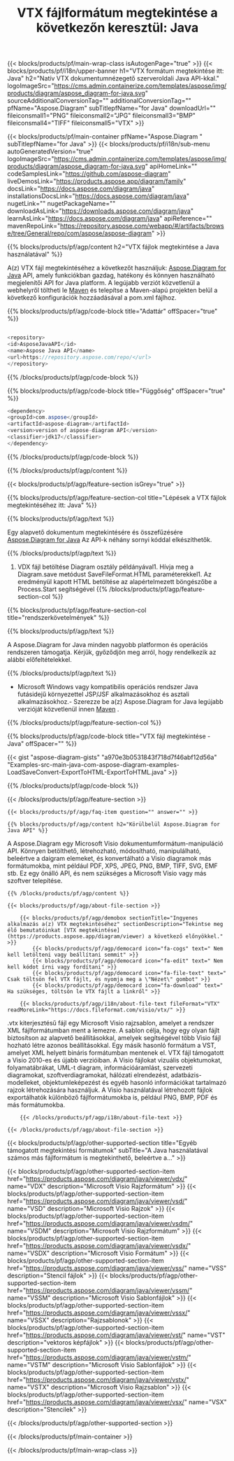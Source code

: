 ﻿---
title: "VTX fájlformátum megtekintése a következőn keresztül: Java "
weight: 3490
url: /hu/java/viewer/vtx/ 
description: Java mintakód VTX dokumentumok megtekintéséhez a Java Runtime Environment for JSP/JSF Applications and Desktop Applications webhelyen.
---
{{< blocks/products/pf/main-wrap-class isAutogenPage="true" >}}
{{< blocks/products/pf/i18n/upper-banner h1="VTX formátum megtekintése itt: Java" h2="Natív VTX dokumentumnézegető szerveroldali Java API-kkal." logoImageSrc="https://cms.admin.containerize.com/templates/aspose/img/products/diagram/aspose_diagram-for-java.svg" sourceAdditionalConversionTag="" additionalConversionTag="" pfName="Aspose.Diagram" subTitlepfName="for Java" downloadUrl="" fileiconsmall1="PNG" fileiconsmall2="JPG" fileiconsmall3="BMP" fileiconsmall4="TIFF" fileiconsmall5="VTX" >}}

{{< blocks/products/pf/main-container pfName="Aspose.Diagram " subTitlepfName="for Java" >}}
{{< blocks/products/pf/i18n/sub-menu autoGeneratedVersion="true" logoImageSrc="https://cms.admin.containerize.com/templates/aspose/img/products/diagram/aspose_diagram-for-java.svg" apiHomeLink="" codeSamplesLink="https://github.com/aspose-diagram" liveDemosLink="https://products.aspose.app/diagram/family" docsLink="https://docs.aspose.com/diagram/java" installationsDocsLink="https://docs.aspose.com/diagram/java" nugetLink="" nugetPackageName="" downloadAsLink="https://downloads.aspose.com/diagram/java" learnAsLink="https://docs.aspose.com/diagram/java" apiReference="" mavenRepoLink="https://repository.aspose.com/webapp/#/artifacts/browse/tree/General/repo/com/aspose/aspose-diagram" >}}

{{% blocks/products/pf/agp/content h2="VTX fájlok megtekintése a Java használatával" %}}

 A(z) VTX fájl megtekintéséhez a következőt használjuk:
 [Aspose.Diagram for Java](https://products.aspose.com/diagram/java) 
 API, amely funkciókban gazdag, hatékony és könnyen használható megjelenítői API for Java platform. A legújabb verziót közvetlenül a webhelyről töltheti le
 [Maven](https://repository.aspose.com/webapp/#/artifacts/browse/tree/General/repo/com/aspose/aspose-diagram) 
 és telepítse a Maven-alapú projekten belül a következő konfigurációk hozzáadásával a pom.xml fájlhoz.

{{% blocks/products/pf/agp/code-block title="Adattár" offSpacer="true" %}}

```cs

<repository>
<id>AsposeJavaAPI</id>
<name>Aspose Java API</name>
<url>https://repository.aspose.com/repo/</url>
</repository>


```

{{% /blocks/products/pf/agp/code-block %}}

{{% blocks/products/pf/agp/code-block title="Függőség" offSpacer="true" %}}

```cs
<dependency>
<groupId>com.aspose</groupId>
<artifactId>aspose-diagram</artifactId>
<version>version of aspose-diagram API</version>
<classifier>jdk17</classifier>
</dependency>


```

{{% /blocks/products/pf/agp/code-block %}}

{{% /blocks/products/pf/agp/content %}}

{{< blocks/products/pf/agp/feature-section isGrey="true" >}}

{{% blocks/products/pf/agp/feature-section-col title="Lépések a VTX fájlok megtekintéséhez itt: Java" %}}

{{% blocks/products/pf/agp/text %}}

 Egy alapvető dokumentum megtekintésére és összefűzésére
 [Aspose.Diagram for Java](https://products.aspose.com/diagram/java) 
 Az API-k néhány sornyi kóddal elkészíthetők.

{{% /blocks/products/pf/agp/text %}}

1. VDX fájl betöltése Diagram osztály példányával1. Hívja meg a Diagram.save metódust SaveFileFormat.HTML paraméterekkel1. Az eredményül kapott HTML betöltése az alapértelmezett böngészőbe a Process.Start segítségével
{{% /blocks/products/pf/agp/feature-section-col %}}

{{% blocks/products/pf/agp/feature-section-col title="rendszerkövetelmények" %}}

{{% blocks/products/pf/agp/text %}}

 A Aspose.Diagram for Java minden nagyobb platformon és operációs rendszeren támogatja. Kérjük, győződjön meg arról, hogy rendelkezik az alábbi előfeltételekkel.

{{% /blocks/products/pf/agp/text %}}

- Microsoft Windows vagy kompatibilis operációs rendszer Java futásidejű környezettel JSP/JSF alkalmazásokhoz és asztali alkalmazásokhoz.- Szerezze be a(z) Aspose.Diagram for Java legújabb verzióját közvetlenül innen [Maven](https://repository.aspose.com/webapp/#/artifacts/browse/tree/General/repo/com/aspose/aspose-diagram)  .

{{% /blocks/products/pf/agp/feature-section-col %}}

{{% blocks/products/pf/agp/code-block title="VTX fájl megtekintése - Java" offSpacer="" %}}

{{< gist "aspose-diagram-gists" "a970e3b0531843f718d7f46abf12d56a" "Examples-src-main-java-com-aspose-diagram-examples-LoadSaveConvert-ExportToHTML-ExportToHTML.java" >}}

{{% /blocks/products/pf/agp/code-block %}}

{{< /blocks/products/pf/agp/feature-section >}}

    {{< blocks/products/pf/agp/faq-item question="" answer="" >}}
 

<!-- aboutfile Starts -->

    {{% blocks/products/pf/agp/content h2="Körülbelül Aspose.Diagram for Java API" %}}

 A Aspose.Diagram egy Microsoft Visio dokumentumformátum-manipuláció API. Könnyen betölthető, létrehozható, módosítható, manipulálható, beleértve a daigram elemeket, és konvertálható a Visio diagramok más formátumokba, mint például PDF, XPS, JPEG, PNG, BMP, TIFF, SVG, EMF stb. Ez egy önálló API, és nem szükséges a Microsoft Visio vagy más szoftver telepítése.  



    {{% /blocks/products/pf/agp/content %}}

    {{< blocks/products/pf/agp/about-file-section >}}

        {{< blocks/products/pf/agp/demobox sectionTitle="Ingyenes alkalmazás a(z) VTX megtekintéséhez" sectionDescription="Tekintse meg élő bemutatóinkat [VTX megtekintése](https://products.aspose.app/diagram/viewer) a következő előnyökkel." >}}
            {{< blocks/products/pf/agp/democard icon="fa-cogs" text=" Nem kell letölteni vagy beállítani semmit" >}}
            {{< blocks/products/pf/agp/democard icon="fa-edit" text=" Nem kell kódot írni vagy fordítani" >}}
            {{< blocks/products/pf/agp/democard icon="fa-file-text" text=" Csak töltsön fel VTX fájlt, és nyomja meg a \"Nézet\" gombot" >}}
            {{< blocks/products/pf/agp/democard icon="fa-download" text=" Ha szükséges, töltsön le VTX fájlt a linkről" >}}

        {{< blocks/products/pf/agp/i18n/about-file-text fileFormat="VTX" readMoreLink="https://docs.fileformat.com/visio/vtx/" >}}
.vtx kiterjesztésű fájl egy Microsoft Visio rajzsablon, amelyet a rendszer XML fájlformátumban ment a lemezre. A sablon célja, hogy egy olyan fájlt biztosítson az alapvető beállításokkal, amelyek segítségével több Visio fájl hozható létre azonos beállításokkal. Egy másik hasonló formátum a VST, amelyet XML helyett bináris formátumban mentenek el. VTX fájl támogatott a Visio 2010-es és újabb verzióiban. A Visio fájlokat vizuális objektumokat, folyamatábrákat, UML-t diagram, információáramlást, szervezeti diagramokat, szoftverdiagramokat, hálózati elrendezést, adatbázis-modelleket, objektumleképezést és egyéb hasonló információkat tartalmazó rajzok létrehozására használjuk. A Visio használatával létrehozott fájlok exportálhatók különböző fájlformátumokba is, például PNG, BMP, PDF és más formátumokba. 

        {{< /blocks/products/pf/agp/i18n/about-file-text >}}

    {{< /blocks/products/pf/agp/about-file-section >}}

<!-- aboutfile Ends -->

{{< blocks/products/pf/agp/other-supported-section title="Egyéb támogatott megtekintési formátumok" subTitle="A Java használatával számos más fájlformátum is megtekinthető, beleértve a..." >}}

{{< blocks/products/pf/agp/other-supported-section-item href="https://products.aspose.com/diagram/java/viewer/vdx/" name="VDX" description="Microsoft Visio Rajzformátum" >}}
{{< blocks/products/pf/agp/other-supported-section-item href="https://products.aspose.com/diagram/java/viewer/vsd/" name="VSD" description="Microsoft Visio Rajzok" >}}
{{< blocks/products/pf/agp/other-supported-section-item href="https://products.aspose.com/diagram/java/viewer/vsdm/" name="VSDM" description="Microsoft Visio Rajzformátum" >}}
{{< blocks/products/pf/agp/other-supported-section-item href="https://products.aspose.com/diagram/java/viewer/vsdx/" name="VSDX" description="Microsoft Visio Formátum" >}}
{{< blocks/products/pf/agp/other-supported-section-item href="https://products.aspose.com/diagram/java/viewer/vss/" name="VSS" description="Stencil fájlok" >}}
{{< blocks/products/pf/agp/other-supported-section-item href="https://products.aspose.com/diagram/java/viewer/vssm/" name="VSSM" description="Microsoft Visio Sablonfájlok" >}}
{{< blocks/products/pf/agp/other-supported-section-item href="https://products.aspose.com/diagram/java/viewer/vssx/" name="VSSX" description="Rajzsablonok" >}}
{{< blocks/products/pf/agp/other-supported-section-item href="https://products.aspose.com/diagram/java/viewer/vst/" name="VST" description="vektoros képfájlok" >}}
{{< blocks/products/pf/agp/other-supported-section-item href="https://products.aspose.com/diagram/java/viewer/vstm/" name="VSTM" description="Microsoft Visio Sablonfájlok" >}}
{{< blocks/products/pf/agp/other-supported-section-item href="https://products.aspose.com/diagram/java/viewer/vstx/" name="VSTX" description="Microsoft Visio Rajzsablon" >}}
{{< blocks/products/pf/agp/other-supported-section-item href="https://products.aspose.com/diagram/java/viewer/vsx/" name="VSX" description="Stencilek" >}}

{{< /blocks/products/pf/agp/other-supported-section >}}

{{< /blocks/products/pf/main-container >}}
    
{{< /blocks/products/pf/main-wrap-class >}}
